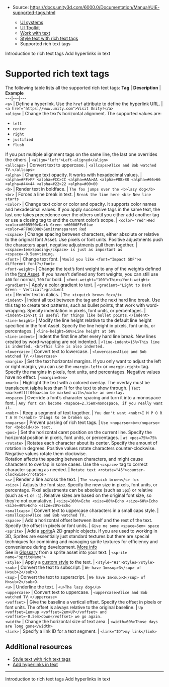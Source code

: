 * Source: https://docs.unity3d.com/6000.0/Documentation/Manual/UIE-supported-tags.html

  * [UI systems](https://docs.unity3d.com/6000.0/Documentation/Manual/UIToolkits.html)
  * [UI Toolkit](https://docs.unity3d.com/6000.0/Documentation/Manual/UIElements.html)
  * [Work with text](https://docs.unity3d.com/6000.0/Documentation/Manual/UIE-work-with-text.html)
  * [Style text with rich text tags](https://docs.unity3d.com/6000.0/Documentation/Manual/UIE-rich-text-tags.html)
  * Supported rich text tags


[](https://docs.unity3d.com/6000.0/Documentation/Manual/ui-systems/introduction-to-rich-text-tags.html)
Introduction to rich text tags
[](https://docs.unity3d.com/6000.0/Documentation/Manual/ui-systems/add-hyperlinks-in-text.html)
Add hyperlinks in text
# Supported rich text tags
The following table lists all the supported rich text tags: 
**Tag** | **Description** | **Example**  
---|---|---  
`<a>` | Define a hyperlink. Use the `href` attribute to define the hyperlink URL. | `<a href="https://www.unity.com">Visit Unity!</a>`  
`<align>` | Change the text’s horizontal alignment. The supported values are: 
  * `left`
  * `center`
  * `right`
  * `justified`
  * `flush`

  
If you put multiple alignment tags on the same line, the last one overrides the others. | `<align="left">Left-aligned</align>`  
`<allcaps>` | Convert text to uppercase. | `<allcaps>Alice and Bob watched TV.</allcaps>`  
`<alpha>` | Change text opacity. It works with hexadecimal values. | `<alpha=#FF>FF <alpha=#CC>CC <alpha=#AA>AA <alpha=#88>88 <alpha=#66>66 <alpha=#44>44 <alpha=#22>22 <alpha=#00>00`  
`<b>` | Render text in boldface. | `The fox jumps over the <b>lazy dog</b>`  
`<br>` | Forces a line break in text. | `Break the line here <br> New line starts`  
`<color>` | Change text color or color and opacity. It supports color names and hexadecimal values. If you apply successive tags in the same text, the last one takes precedence over the others until you either add another tag or use a closing tag to end the current color’s scope. | `<color="red">Red <color=#005500>Dark Green <#0000FF>Blue <color=#FF000088>Semitransparent Red`  
`<cspace>` | Change spacing between characters, either absolute or relative to the original font Asset. Use pixels or font units. Positive adjustments push the characters apart, negative adjustments pull them together. | `<cspace=1em>Spacing</cspace> is just as important as <cspace=-0.5em>timing.`  
`<font>` | Change text font. | `Would you like <font="Impact SDF">a different font?</font>`  
`<font-weight>` | Change the text’s font weight to any of the weights defined in the [font Asset](https://docs.unity3d.com/6000.0/Documentation/Manual/UIE-font-asset-properties.html). If you haven’t defined any font weights, you can still use `400` for normal, `700` for bold. | `<font-weight="100">Thin</font-weight>`  
`<gradient>` | Apply a [color gradient](https://docs.unity3d.com/6000.0/Documentation/Manual/UIE-color-gradient.html) to text. | `<gradient="Light to Dark Green - Vertical">gradient`  
`<i>` | Render text in italics. | `The <i>quick brown fox</i>`  
`<indent>` | Indent all text between the tag and the next hard line break. Use this tag to create text patterns, such as bullet points, that work with word-wrapping. Specify indentation in pixels, font units, or percentages. | `<indent=15%>It is useful for things like bullet points.</indent>`  
`<line-height>` | Modify the line height relative to the default line height specified in the font Asset. Specify the line height in pixels, font units, or percentages. | `<line-height=50%>Line height at 50%`  
`<line-indent>` | Indent the first line after every hard line break. New lines created by word-wrapping are not indented. | `<line-indent=15%>This line is indented. <br>This line is also indented.`  
`<lowercase>` | Convert text to lowercase. | `<lowercase>Alice and Bob watched TV.</lowercase>`  
`<margin>` | Set the text horizontal margins. If you only want to adjust the left or right margin, you can use the `<margin-left>` or `<margin-right>` tag. Specify the margins in pixels, font units, and percentages. Negative values have no effect. | `<margin=5em>`  
`<mark>` | Highlight the text with a colored overlay. The overlay must be translucent (alpha less than 1) for the text to show through. | `Text <mark=#ffff00aa>can be marked with</mark> an overlay.`  
`<mspace>` | Override a font’s character spacing and turn it into a monospace font. | `Any font can become <mspace=2.75em>monospace, if you really want it.`  
`<nobr>` | Keep a segment of text together. | `You don't want <nobr>I M P O R T A N T</nobr> things to be broken up.`  
`<noparse>` | Prevent parsing of rich text tags. | `Use <noparse><b></noparse> for <b>bold</b> text.`  
`<pos>` | Set the horizontal caret position on the current line. Specify the horizontal position in pixels, font units, or percentages. | `at <pos=75%>75%`  
`<rotate>` | Rotates each character about its center. Specify the amount of rotation in degrees. Positive values rotate characters counter-clockwise. Negative values rotate them clockwise.   
Rotation affects the spacing between characters, and might cause characters to overlap in some cases. Use the `<cspace>` tag to correct character spacing as needed. | `Rotate text <rotate="45">counter-clockwise</rotate>`  
`<s>` | Render a line across the text. | `The <s>quick brown</s> fox`  
`<size>` | Adjusts the font size. Specify the new size in pixels, font units, or percentage. Pixel adjustments can be absolute (such as `5px`) or relative (such as `+1` or `-1`). Relative sizes are based on the original font size, so they’re not cumulative. | `<size=100%>Echo <size=80%>Echo <size=60%>Echo <size=40%>Echo <size=20%>Echo`  
`<smallcaps>` | Convert text to uppercase characters in a small caps style. | `<smallcaps>Alice and Bob watched TV.`  
`<space>` | Add a horizontal offset between itself and the rest of the text. Specify the offset in pixels or font units. | `Give me some <space=5em> space`  
`<sprite>` | Add a [sprite](https://docs.unity3d.com/6000.0/Documentation/Manual/UIE-sprite.html)A 2D graphic objects. If you are used to working in 3D, Sprites are essentially just standard textures but there are special techniques for combining and managing sprite textures for efficiency and convenience during development. [More info](https://docs.unity3d.com/6000.0/Documentation/Manual/sprite/sprite-landing.html)  
See in [Glossary](https://docs.unity3d.com/6000.0/Documentation/Manual/Glossary.html#Sprite) from a sprite asset into your text. | `<sprite name="spriteName">`  
`<style>` | Apply a [custom style](https://docs.unity3d.com/6000.0/Documentation/Manual/UIE-style-sheet.html) to the text. | `<style="H1">Styles</style>`  
`<sub>` | Convert the text to subscript. | `We have 1m<sup>3</sup> of H<sub>2</sub>O.`  
`<sup>` | Convert the text to superscript. | `We have 1m<sup>3</sup> of H<sub>2</sub>O.`  
`<u>` | Underline the text. | `<u>The lazy dog</u>`  
`<uppercase>` | Convert text to uppercase. | `<uppercase>Alice and Bob watched TV.</uppercase>`  
`<voffset>` | Give the baseline a vertical offset. Specify the offset in pixels or font units. The offset is always relative to the original baseline. | `Up <voffset=1em>up <voffset=2em>UP</voffset> and <voffset=-0.5em>down</voffset> we go again.`  
`<width>` | Change the horizontal size of text area. | `<width=60%>Those days are long gone</width>`  
`<link>` | Specify a link ID for a text segment. | `<link="ID">my link</link>`  
## Additional resources
  * [Style text with rich text tags](https://docs.unity3d.com/6000.0/Documentation/Manual/UIE-rich-text-tags.html)
  * [Add hyperlinks in text](https://docs.unity3d.com/6000.0/Documentation/Manual/ui-systems/add-hyperlinks-in-text.html)


* * *
[](https://docs.unity3d.com/6000.0/Documentation/Manual/ui-systems/introduction-to-rich-text-tags.html)
Introduction to rich text tags
[](https://docs.unity3d.com/6000.0/Documentation/Manual/ui-systems/add-hyperlinks-in-text.html)
Add hyperlinks in text
